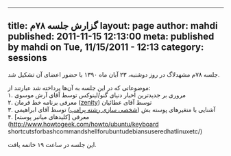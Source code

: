 ----------
title: گزارش جلسه ۷۸م
layout: page
author: mahdi
published: 2011-11-15 12:13:00
meta: published by mahdi on Tue, 11/15/2011 - 12:13
category: sessions
----------
جلسه ۷۸‌م مشهدلاگ در روز دوشنبه، ۲۳ آبان ماه ۱۳۹۰ با حضور اعضای آن تشکیل شد.  


<!--more-->



موضوعاتی که در این جلسه به آن‌ها پرداخته شد عبارتند از:  
۱. مروری بر جدیدترین اخبار دنیای گنو/لینوکس توسط آقای آرش موسوی  
۲. معرفی برنامه خط فرمان ([zenity](http://en.wikipedia.org/wiki/Zenity)) توسط
آقای عطائیان  
۳. آشنایی با متغیر‌های پوسته بش ([شخصی سازی رشته
پرامپ](http://www.cyberciti.biz/tips/howtolinuxunixbashshellsetupprompt.html))
توسط آقای ابراهیمی  
۴. معرفی [کلیدهای میانبر پوسته](http://www.howtogeek.com/howto/ubuntu/keyboard
shortcutsforbashcommandshellforubuntudebiansuseredhatlinuxetc/)

این جلسه در ساعت ۱۹ خاتمه یافت.
